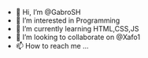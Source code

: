 - 👋 Hi, I’m @GabroSH
- 👀 I’m interested in Programming
- 🌱 I’m currently learning HTML,CSS,JS
- 💞️ I’m looking to collaborate on @Xafo1
- 📫 How to reach me ...

<!---
GabroSH/GabroSH is a ✨ special ✨ repository because its `README.md` (this file) appears on your GitHub profile.
You can click the Preview link to take a look at your changes.
--->
